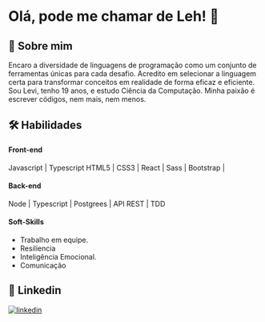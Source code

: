
# Olá, pode me chamar de Leh! 👋


## 🚀 Sobre mim
Encaro a diversidade de linguagens de programação como um conjunto de ferramentas únicas para cada desafio. Acredito em selecionar a linguagem certa para transformar conceitos em realidade de forma eficaz e eficiente. Sou Levi, tenho 19 anos, e estudo Ciência da Computação. Minha paixão é escrever códigos, nem mais, nem menos.




## 🛠 Habilidades

#### Front-end 
Javascript | Typescript 
HTML5 | CSS3 | React | Sass | Bootstrap |


#### Back-end 
 Node | Typescript | Postgrees | API REST | TDD

#### Soft-Skills

-  Trabalho em equipe.
-  Resiliencia
-  Inteligência Emocional.
-  Comunicação

## 🔗 Linkedin

[![linkedin](https://img.shields.io/badge/linkedin-0A66C2?style=for-the-badge&logo=linkedin&logoColor=white)](https://www.linkedin.com/in/levimaycon/)
